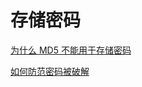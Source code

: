 # 存储密码

[为什么 MD5 不能用于存储密码](https://draveness.me/whys-the-design-password-with-md5/)

[如何防范密码被破解](https://coolshell.cn/articles/2078.html)

